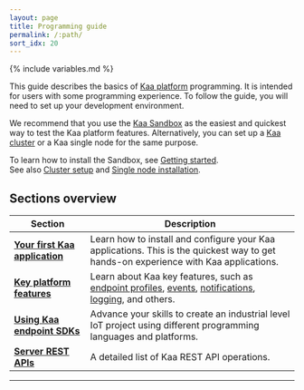 ```yaml
---
layout: page
title: Programming guide
permalink: /:path/
sort_idx: 20
---
```


{% include variables.md %}

This guide describes the basics of [Kaa platform]({{root_url}}Glossary/#kaa-platform) programming.
It is intended for users with some programming experience.
To follow the guide, you will need to set up your development environment.

We recommend that you use the [Kaa Sandbox]({{root_url}}Glossary/#kaa-sandbox) as the easiest and quickest way to test the Kaa platform features.
Alternatively, you can set up a [Kaa cluster]({{root_url}}Glossary/#kaa-cluster) or a Kaa single node for the same purpose.

To learn how to install the Sandbox, see [Getting started]({{root_url}}Getting-started/).  
See also [Cluster setup]({{root_url}}Administration-guide/System-installation/Cluster-setup/) and [Single node installation]({{root_url}}Administration-guide/System-installation/Single-node-installation/).

## Sections overview

| Section | Description |
|-------|----------------|
| **[Your first Kaa application]({{root_url}}Programming-guide/Your-first-Kaa-application/)** | Learn how to install and configure your Kaa applications. This is the quickest way to get hands-on experience with Kaa applications. |
| **[Key platform features]({{root_url}}Programming-guide/Key-platform-features/)** | Learn about Kaa key features, such as [endpoint profiles]({{root_url}}Programming-guide/Key-platform-features/Endpoint-profiles/), [events]({{root_url}}Programming-guide/Key-platform-features/Events/), [notifications]({{root_url}}Programming-guide/Key-platform-features/Notifications/), [logging]({{root_url}}Programming-guide/Key-platform-features/Data-collection/), and others. |
| **[Using Kaa endpoint SDKs]({{root_url}}Programming-guide/Using-Kaa-endpoint-SDKs/)** | Advance your skills to create an industrial level IoT project using different programming languages and platforms. |
| **[Server REST APIs]({{root_url}}Programming-guide/Server-REST-APIs/)** | A detailed list of Kaa REST API operations. |

---

